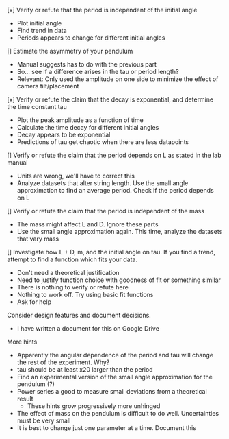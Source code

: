 [x] Verify or refute that the period is independent of the initial angle
- Plot initial angle
- Find trend in data
- Periods appears to change for different initial angles

[] Estimate the asymmetry of your pendulum
- Manual suggests has to do with the previous part
- So... see if a difference arises in the tau or period length?
- Relevant: Only used the amplitude on one side to minimize the effect of camera tilt/placement

[x] Verify or refute the claim that the decay is exponential, and determine the time constant tau
- Plot the peak amplitude as a function of time
- Calculate the time decay for different initial angles
- Decay appears to be exponential
- Predictions of tau get chaotic when there are less datapoints

[] Verify or refute the claim that the period depends on L as stated in the lab manual
- Units are wrong, we'll have to correct this
- Analyze datasets that alter string length. Use the small angle approximation to find an average period. Check if the period depends on L

[] Verify or refute the claim that the period is independent of the mass
- The mass might affect L and D. Ignore these parts
- Use the small angle approximation again. This time, analyze the datasets that vary mass

[] Investigate how L + D, m, and the initial angle on tau. If you find a trend, attempt to find a function which fits your data.
- Don't need a theoretical justification
- Need to justify function choice with goodness of fit or something similar
- There is nothing to verify or refute here
- Nothing to work off. Try using basic fit functions
- Ask for help

Consider design features and document decisions.
- I have written a document for this on Google Drive

More hints
- Apparently the angular dependence of the period and tau will change the rest of the experiment. Why?
- tau should be at least x20 larger than the period
- Find an experimental version of the small angle approximation for the pendulum (?)
- Power series a good to measure small deviations from a theoretical result
	- These hints grow progressively more unhinged
- The effect of mass on the pendulum is difficult to do well. Uncertainties must be very small
- It is best to change just one parameter at a time. Document this
